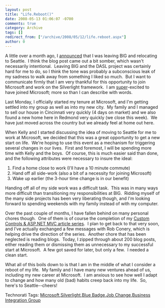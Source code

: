 ```yaml
---
layout: post
title: "Life.Reboot()"
date: 2008-05-13 01:06:07 -0700
comments: true
category: Archive
tags: []
redirect_from: ["/archive/2008/05/12/life.reboot.aspx"]
author: 0
---
```

<!-- more -->
<p>A little over a month ago, I <a href="http://blog.jeffhandley.com/archive/2008/04/06/leaving-big-and-relocating.aspx">announced</a> that I was leaving BIG and relocating to Seattle.  I think the blog post came out a bit somber, which wasn't necessarily intentional.  Leaving BIG and the DASL project was certainly hard for me to do, so I think the tone was probably a subconscious leak of my sadness to walk away from something I liked so much.  But I want to communicate firmly that I am very thankful for this opportunity to join Microsoft and work on the Silverlight framework.  I am <a title="As Hanselman said: “super” as a prefacing adjective a lot around here." href="http://haacked.com/archive/2007/10/26/drinking-from-the-firehose.aspx" target="_blank">super</a>-excited to have joined Microsoft; more so than I can describe with words.</p>  <p>Last Monday, I officially started my tenure at Microsoft, and I'm getting settled into my group as well as into my new city.  My family and I managed to sell our house in Cincinnati very quickly (4 days on market) and we also found a new home here in Redmond very quickly (we close this week).  We have just moved across the country but we already feel at home out here.</p>  <p>When Kelly and I started discussing the idea of moving to Seattle for me to work at Microsoft, we decided that this was a great opportunity to get a new start on life.  We're hoping to use this event as a mechanism for triggering several changes in our lives.  First and foremost, I will be spending more time with Kelly and the boys.  Of course, this is much easier said than done, and the following attributes were necessary to insure the ideal:</p>  <ol>   <li>Find a home close to work (I'll have a 10 minute commute)</li>    <li>Hand off all side-work (also a bit of a necessity for joining Microsoft)</li>    <li>Wake up earlier (the 3-hour time change is in our benefit)</li> </ol>  <p>Handing off all of my side work was a difficult task.  This was in many ways more difficult than transitioning my responsibilities at BIG.  Ridding myself of the many side projects has been very liberating though, and I'm looking forward to spending weekends with my family instead of with my computer.</p>  <p>Over the past couple of months, I have fallen behind on many personal chores though.  One of them is of course the completion of my <a href="http://blog.jeffhandley.com/archive/2008/02/13/custom-controls-everywhere-and-asp.net-mvc-part-0.aspx" target="_blank">Custom Controls &amp; ASP.NET MVC article series</a>.  I plan to get back to that very soon, and I've actually exchanged a few messages with Rob Conery, which is helping drive the direction of the series.  Another chore that has been neglected is reading blogs.  Today, I zipped through about 200 blog posts, either reading them or dismissing them as unnecessary to my successful start at Microsoft.  A few got saved for later, but only a few.  I needed a clean start.</p>  <p>What all of this boils down to is that I am in the middle of what I consider a reboot of my life.  My family and I have many new ventures ahead of us, including my new career at Microsoft.  I am anxious to see how well I adapt to change and how many old (bad) habits creep back into my life.  So, here's to Seattle--cheers!</p>  <div class="wlWriterSmartContent" id="scid:0767317B-992E-4b12-91E0-4F059A8CECA8:7ecc98f5-5998-406c-98c1-311c20d188cb" style="padding-right: 0px; display: inline; padding-left: 0px; padding-bottom: 0px; margin: 0px; padding-top: 0px">Technorati Tags: <a href="http://technorati.com/tags/Microsoft" rel="tag">Microsoft</a>,<a href="http://technorati.com/tags/Silverlight" rel="tag">Silverlight</a>,<a href="http://technorati.com/tags/Blue%20Badge" rel="tag">Blue Badge</a>,<a href="http://technorati.com/tags/Job%20Change" rel="tag">Job Change</a>,<a href="http://technorati.com/tags/Business%20Integration%20Group" rel="tag">Business Integration Group</a></div>

